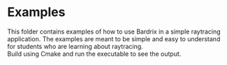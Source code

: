 # Examples

This folder contains examples of how to use Bardrix in a simple raytracing application. The examples are meant to be
simple and easy to understand for students who are learning about raytracing. \
Build using Cmake and run the executable to see the output.